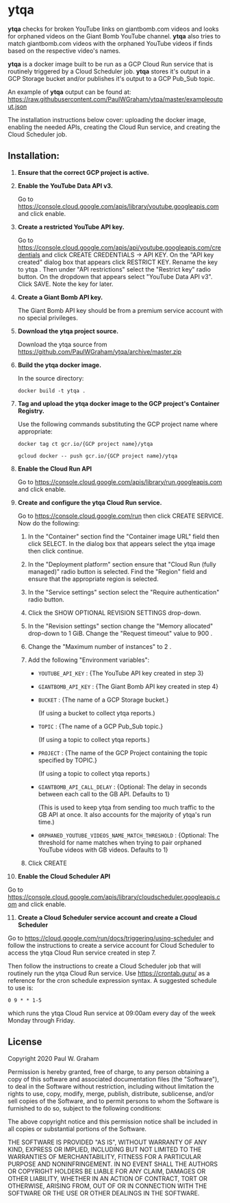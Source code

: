 ytqa
====

**ytqa** checks for broken YouTube links on giantbomb.com videos and looks for orphaned videos on the Giant Bomb YouTube channel. **ytqa** also tries to match giantbomb.com videos with the orphaned YouTube videos if finds based on the respective video's names.


**ytqa** is a docker image built to be run as a GCP Cloud Run service that is routinely triggered by a Cloud Scheduler job. **ytqa** stores it's output in a GCP Storage bucket and/or publishes it's output to a GCP Pub_Sub topic.

An example of **ytqa** output can be found at: <https://raw.githubusercontent.com/PaulWGraham/ytqa/master/exampleoutput.json>

The installation instructions below cover: uploading the docker image, enabling the needed APIs, creating the Cloud Run service, and creating the Cloud Scheduler job.


Installation:
-------------

1. **Ensure that the correct GCP project is active.**

2. **Enable the YouTube Data API v3.**

   Go to <https://console.cloud.google.com/apis/library/youtube.googleapis.com> and click enable.

3. **Create a restricted YouTube API key.**

   Go to <https://console.cloud.google.com/apis/api/youtube.googleapis.com/credentials> and click CREATE CREDENTIALS -> API KEY. On the "API key created" dialog box that appears click RESTRICT KEY. Rename the key to ytqa . Then under "API restrictions" select the "Restrict key" radio button. On the dropdown that appears select "YouTube Data API v3". Click SAVE. Note the key for later.

4. **Create a Giant Bomb API key.**

   The Giant Bomb API key should be from a premium service account with no special privileges.

5. **Download the ytqa project source.**

   Download the ytqa source from <https://github.com/PaulWGraham/ytqa/archive/master.zip>

6. **Build the ytqa docker image.**

   In the source directory:

   ```
   docker build -t ytqa .
   ```

7. **Tag and upload the ytqa docker image to the GCP project's Container Registry.**

   Use the following commands substituting the GCP project name where appropriate:

   ```
   docker tag ct gcr.io/{GCP project name}/ytqa
   ```

   ```
   gcloud docker -- push gcr.io/{GCP project name}/ytqa
   ```

8. **Enable the Cloud Run API**

   Go to <https://console.cloud.google.com/apis/library/run.googleapis.com> and click enable.

9. **Create and configure the ytqa Cloud Run service.**

   Go to <https://console.cloud.google.com/run> then click CREATE SERVICE. Now do the following:

   1. In the "Container" section find the "Container image URL" field then click SELECT. In the dialog box that appears select the ytqa image then click continue.

   2. In the "Deployment platform" section ensure that "Cloud Run (fully managed)" radio button is selected. Find the "Region" field and ensure that the appropriate region is selected.

   3. In the "Service settings" section select the "Require authentication" radio button.

   4. Click the SHOW OPTIONAL REVISION SETTINGS drop-down.

   5. In the "Revision settings" section change the "Memory allocated" drop-down to 1 GiB. Change the "Request timeout" value to 900 .

   6. Change the "Maximum number of instances" to 2 .

   7. Add the following "Environment variables":

      * `YOUTUBE_API_KEY` : {The YouTube API key created in step 3}

      * `GIANTBOMB_API_KEY` : {The Giant Bomb API key created in step 4}

      * `BUCKET` : {The name of a GCP Storage bucket.}

         (If using a bucket to collect ytqa reports.)

      * `TOPIC` : {The name of a GCP Pub_Sub topic.}

         (If using a topic to collect ytqa reports.)

      * `PROJECT` : {The name of the GCP Project containing the topic specified by TOPIC.}

         (If using a topic to collect ytqa reports.)

      * `GIANTBOMB_API_CALL_DELAY` : {Optional: The delay in seconds between each call to the GB API. Defaults to 1}

         (This is used to keep ytqa from sending too much traffic to the GB API at once. It also accounts for the majority of ytqa's run time.)

      * `ORPHANED_YOUTUBE_VIDEOS_NAME_MATCH_THRESHOLD` : {Optional: The threshold for name matches when trying to pair orphaned YouTube videos with GB videos. Defaults to 1}

   8. Click CREATE

10. **Enable the Cloud Scheduler API**

   Go to <https://console.cloud.google.com/apis/library/cloudscheduler.googleapis.com> and click enable.

11. **Create a Cloud Scheduler service account and create a Cloud Scheduler**

   Go to <https://cloud.google.com/run/docs/triggering/using-scheduler> and follow the instructions to create a service account for Cloud Scheduler to access the ytqa Cloud Run service created in step 7.

   Then follow the instructions to create a Cloud Scheduler job that will routinely run the ytqa Cloud Run service. Use <https://crontab.guru/> as a reference for the cron schedule expression syntax. A suggested schedule to use is:

   `0 9 * * 1-5`

   which runs the ytqa Cloud Run service at 09:00am every day of the week Monday through Friday.

License
-------

Copyright 2020 Paul W. Graham

Permission is hereby granted, free of charge, to any person obtaining a copy of this software and associated documentation files (the "Software"), to deal in the Software without restriction, including without limitation the rights to use, copy, modify, merge, publish, distribute, sublicense, and/or sell copies of the Software, and to permit persons to whom the Software is furnished to do so, subject to the following conditions:

The above copyright notice and this permission notice shall be included in all copies or substantial portions of the Software.

THE SOFTWARE IS PROVIDED "AS IS", WITHOUT WARRANTY OF ANY KIND, EXPRESS OR IMPLIED, INCLUDING BUT NOT LIMITED TO THE WARRANTIES OF MERCHANTABILITY, FITNESS FOR A PARTICULAR PURPOSE AND NONINFRINGEMENT. IN NO EVENT SHALL THE AUTHORS OR COPYRIGHT HOLDERS BE LIABLE FOR ANY CLAIM, DAMAGES OR OTHER LIABILITY, WHETHER IN AN ACTION OF CONTRACT, TORT OR OTHERWISE, ARISING FROM, OUT OF OR IN CONNECTION WITH THE SOFTWARE OR THE USE OR OTHER DEALINGS IN THE SOFTWARE.

